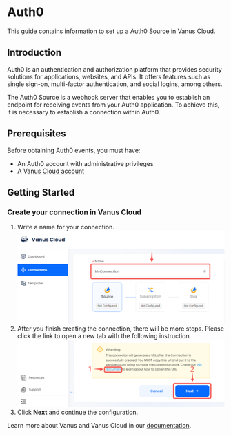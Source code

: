 # Auth0

This guide contains information to set up a Auth0 Source in Vanus Cloud.

## Introduction

Auth0 is an authentication and authorization platform that provides security solutions for applications, websites, and APIs. It offers features such as single sign-on, multi-factor authentication, and social logins, among others.

The Auth0 Source is a webhook server that enables you to establish an endpoint for receiving events from your Auth0 application. To achieve this, it is necessary to establish a connection within Auth0.

## Prerequisites

Before obtaining Auth0 events, you must have:

- An Auth0 account with administrative privileges
- A [Vanus Cloud account](https://cloud.vanus.ai)

## Getting Started

### Create your connection in Vanus Cloud

1. Write a name for your connection.
![](images/1.png)
2. After you finish creating the connection, there will be more steps. Please click the link to open a new tab with the following instruction.
![](images/2.png)
3. Click **Next** and continue the configuration.


Learn more about Vanus and Vanus Cloud in our [documentation](https://docs.vanus.ai).
